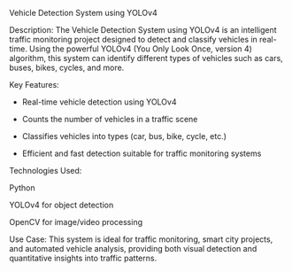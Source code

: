 Vehicle Detection System using YOLOv4

Description:
The Vehicle Detection System using YOLOv4 is an intelligent traffic monitoring project designed to detect and classify vehicles in real-time. Using the powerful YOLOv4 (You Only Look Once, version 4) algorithm, this system can identify different types of vehicles such as cars, buses, bikes, cycles, and more.

Key Features:

  * Real-time vehicle detection using YOLOv4

  * Counts the number of vehicles in a traffic scene

  * Classifies vehicles into types (car, bus, bike, cycle, etc.)

  * Efficient and fast detection suitable for traffic monitoring systems

Technologies Used:

Python

YOLOv4 for object detection

OpenCV for image/video processing

Use Case:
This system is ideal for traffic monitoring, smart city projects, and automated vehicle analysis, providing both visual detection and quantitative insights into traffic patterns.
